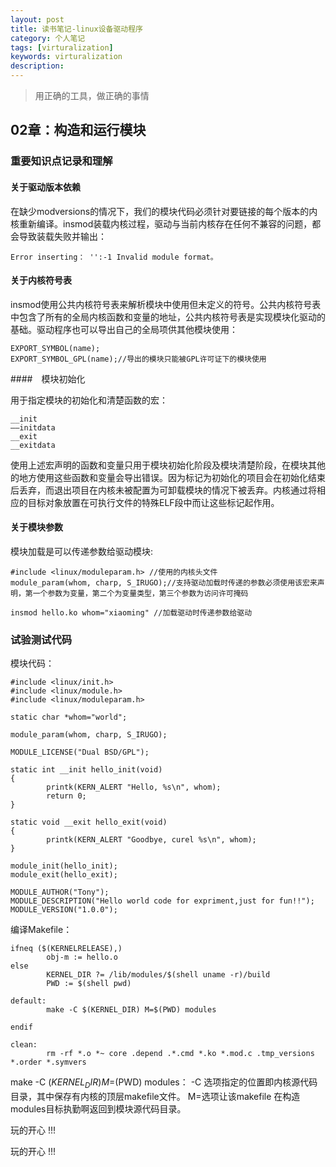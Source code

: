 ```yaml
---
layout: post
title: 读书笔记-linux设备驱动程序
category: 个人笔记
tags: [virturalization]
keywords: virturalization
description: 
---
```


> 用正确的工具，做正确的事情

## 02章：构造和运行模块

### 重要知识点记录和理解

#### 关于驱动版本依赖

在缺少modversions的情况下，我们的模块代码必须针对要链接的每个版本的内核重新编译。insmod装载内核过程，驱动与当前内核存在任何不兼容的问题，都会导致装载失败并输出： 

	Error inserting： '':-1 Invalid module format。

#### 关于内核符号表

insmod使用公共内核符号表来解析模块中使用但未定义的符号。公共内核符号表中包含了所有的全局内核函数和变量的地址，公共内核符号表是实现模块化驱动的基础。驱动程序也可以导出自己的全局项供其他模块使用：
	
	EXPORT_SYMBOL(name);
	EXPORT_SYMBOL_GPL(name);//导出的模块只能被GPL许可证下的模块使用

####　模块初始化

用于指定模块的初始化和清楚函数的宏：
	
	__init
	——initdata
	__exit
	__exitdata

使用上述宏声明的函数和变量只用于模块初始化阶段及模块清楚阶段，在模块其他的地方使用这些函数和变量会导出错误。因为标记为初始化的项目会在初始化结束后丢弃，而退出项目在内核未被配置为可卸载模块的情况下被丢弃。内核通过将相应的目标对象放置在可执行文件的特殊ELF段中而让这些标记起作用。

#### 关于模块参数

模块加载是可以传递参数给驱动模块:
	
	#include <linux/moduleparam.h> //使用的内核头文件
	module_param(whom, charp, S_IRUGO);//支持驱动加载时传递的参数必须使用该宏来声明，第一个参数为变量，第二个为变量类型，第三个参数为访问许可掩码
	
	insmod hello.ko whom="xiaoming" //加载驱动时传递参数给驱动


### 试验测试代码

模块代码：

	#include <linux/init.h>
	#include <linux/module.h>
	#include <linux/moduleparam.h>
	
	static char *whom="world";
	
	module_param(whom, charp, S_IRUGO);
	
	MODULE_LICENSE("Dual BSD/GPL");
	
	static int __init hello_init(void)
	{
        	printk(KERN_ALERT "Hello, %s\n", whom);
        	return 0;
	}
	
	static void __exit hello_exit(void)
	{
    	    printk(KERN_ALERT "Goodbye, curel %s\n", whom);
	}
	
	module_init(hello_init);
	module_exit(hello_exit);
	
	MODULE_AUTHOR("Tony");
	MODULE_DESCRIPTION("Hello world code for expriment,just for fun!!");
	MODULE_VERSION("1.0.0");
	
编译Makefile：
	
	ifneq ($(KERNELRELEASE),)
    		obj-m := hello.o
	else
        	KERNEL_DIR ?= /lib/modules/$(shell uname -r)/build
        	PWD := $(shell pwd)

	default:
        	make -C $(KERNEL_DIR) M=$(PWD) modules
		
	endif
	
	clean:
    	    rm -rf *.o *~ core .depend .*.cmd *.ko *.mod.c .tmp_versions *.order *.symvers

make -C $(KERNEL_DIR) M=$(PWD) modules： -C 选项指定的位置即内核源代码目录，其中保存有内核的顶层makefile文件。 M=选项让该makefile 在构造modules目标执勤啊返回到模块源代码目录。



玩的开心 !!!





玩的开心 !!!
